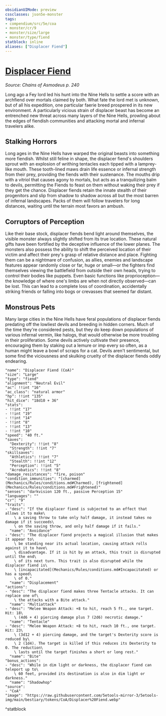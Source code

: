 ```yaml
---
obsidianUIMode: preview
cssclasses: json5e-monster
tags:
- compendium/src/5e/coa
- monster/cr/9
- monster/size/large
- monster/type/fiend
statblock: inline
aliases: ["Displacer Fiend"]
---
```

# [Displacer Fiend](Mechanics\bestiary\fiend/displacer-fiend-coa.md)
*Source: Chains of Asmodeus p. 240*  

Long ago a Fey lord led his hunt into the Nine Hells to settle a score with an archfiend over mortals claimed by both. What fate the lord met is unknown, but of all his expedition, one particular faerie breed prospered in its new environment. A particularly vicious strain of displacer beast has become an entrenched new threat across many layers of the Nine Hells, prowling about the edges of fiendish communities and attacking mortal and infernal travelers alike.

## Stalking Horrors

Long ages in the Nine Hells have warped the original beasts into something more fiendish. Whilst still feline in shape, the displacer fiend's shoulders sprout with an explosion of writhing tentacles each tipped with a lamprey-like mouth. These tooth-lined maws drain life essence or infernal strength from their prey, providing the fiends with their sustenance. The mouths drip with a vitriol that causes agony to mortals, but acts as a tranquilizing balm to devils, permitting the Fiends to feast on them without waking their prey if they get the chance. Displacer fiends retain the innate stealth of their progenitors and slip from shadow to shadow across all but the most barren of infernal landscapes. Packs of them will follow travelers for long distances, waiting until the terrain most favors an ambush.

## Corruptors of Perception

Like their base stock, displacer fiends bend light around themselves, the visible monster always slightly shifted from its true location. These natural gifts have been fortified by the deceptive influence of the lower planes. The monsters also possess the ability to shift the perceived location of their victim and affect their prey's grasp of relative distance and place. Fighting them can be a nightmare of confusion, as allies, enemies and landscape features appear randomly close or far, huge or small—or the fighters find themselves viewing the battlefield from outside their own heads, trying to control their bodies like puppets. Even basic functions like proprioception—the knowledge of where one's limbs are when not directly observed—can be lost. This can lead to a complete loss of coordination, accidentally striking friends or falling into bogs or crevasses that seemed far distant.

## Monstrous Pets

Many large cities in the Nine Hells have feral populations of displacer fiends predating off the lowliest devils and breeding in hidden corners. Much of the time they're considered pests, but they do keep down populations of various infernal vermin, like halogs, that would otherwise be more troubling in their proliferation. Some devils actively cultivate their presence, encouraging them by staking out a lemure or imp every so often, as a human might leave a bowl of scraps for a cat. Devils aren't sentimental, but some find the viciousness and skulking cruelty of the displacer fiends oddly endearing.

```statblock
"name": "Displacer Fiend (CoA)"
"size": "Large"
"type": "fiend"
"alignment": "Neutral Evil"
"ac": !!int "16"
"ac_class": "natural armor"
"hp": !!int "135"
"hit_dice": "18d10 + 36"
"stats":
- !!int "17"
- !!int "19"
- !!int "14"
- !!int "8"
- !!int "13"
- !!int "10"
"speed": "40 ft."
"saves":
  "Dexterity": !!int "8"
  "Strength": !!int "7"
"skillsaves":
  "Athletics": !!int "7"
  "Stealth": !!int "12"
  "Perception": !!int "5"
  "Acrobatics": !!int "8"
"damage_resistances": "fire, poison"
"condition_immunities": "[charmed](Mechanics/Rules/conditions.md#Charmed), [frightened](Mechanics/Rules/conditions.md#Frightened)"
"senses": "darkvision 120 ft., passive Perception 15"
"languages": ""
"cr": "9"
"traits":
- "desc": "If the displacer fiend is subjected to an effect that allows it to make\
    \ a saving throw to take only half damage, it instead takes no damage if it succeeds\
    \ on the saving throw, and only half damage if it fails."
  "name": "Avoidance"
- "desc": "The displacer fiend projects a magical illusion that makes it appear to\
    \ be standing near its actual location, causing attack rolls against it to have\
    \ disadvantage. If it is hit by an attack, this trait is disrupted until the end\
    \ of its next turn. This trait is also disrupted while the displacer fiend is\
    \ [incapacitated](Mechanics/Rules/conditions.md#Incapacitated) or has a speed\
    \ of 0."
  "name": "Displacement"
"actions":
- "desc": "The displacer fiend makes three Tentacle attacks. It can replace one of\
    \ the attacks with a Bite attack."
  "name": "Multiattack"
- "desc": "Melee Weapon Attack: +8 to hit, reach 5 ft., one target. Hit: 18\
    \ (4d6 + 4) piercing damage plus 7 (2d6) necrotic damage."
  "name": "Tentacle"
- "desc": "Melee Weapon Attack: +8 to hit, reach 10 ft., one target. Hit: 23\
    \ (3d12 + 4) piercing damage, and the target's Dexterity score is reduced by\
    \ 2 (1d4). The target is killed if this reduces its Dexterity to 0. The reduction\
    \ lasts until the target finishes a short or long rest."
  "name": "Bite"
"bonus_actions":
- "desc": "While in dim light or darkness, the displacer fiend can teleport up to\
    \ 60 feet, provided its destination is also in dim light or darkness."
  "name": "Shadowhop"
"source":
- "CoA"
"image": "https://raw.githubusercontent.com/5etools-mirror-3/5etools-img/main/bestiary/tokens/CoA/Displacer%20Fiend.webp"
```
^statblock